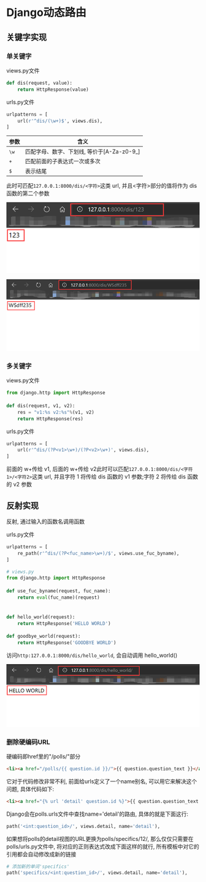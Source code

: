 <!--
 * @Description: 
 * @Version: 1.0
 * @Autor: dmjcb
 * @Email:  
 * @Date: 2021-01-16 17:59:35
 * @LastEditors: dmjcb
 * @LastEditTime: 2023-04-23 09:30:01
-->

# Django动态路由

## 关键字实现

### 单关键字

views.py文件

```py
def dis(request, value):
    return HttpResponse(value)
```

urls.py文件

```py
urlpatterns = [
    url(r'^dis/(\w+)$', views.dis), 
]
```

| 参数 | 含义                                       |
| ---- | ------------------------------------------ |
| `\w` | 匹配字母、数字、下划线, 等价于[A-Za-z0-9_] |
| `+`  | 匹配前面的子表达式一次或多次               |
| `$`  | 表示结尾                                   |

此时可匹配`127.0.0.1:8000/dis/<字符>`这类 url, 并且<字符>部分的值将作为 dis 函数的第二个参数

![](https://raw.githubusercontent.com/dmjcb/SelfImgur/main/20200903085713.png)

![](https://raw.githubusercontent.com/dmjcb/SelfImgur/main/20200903091232.png)

### 多关键字

views.py文件

```py
from django.http import HttpResponse

def dis(request, v1, v2):
    res = "v1:%s v2:%s"%(v1, v2)
    return HttpResponse(res)
```

urls.py文件

```py
urlpatterns = [
    url(r'^dis/(?P<v1>\w+)/(?P<v2>\w+)', views.dis), 
]
```

前面的 w+传给 v1, 后面的 w+传给 v2此时可以匹配`127.0.0.1:8000/dis/<字符1>/<字符2>`这类 url, 并且字符 1 将传给 dis 函数的 v1 参数;字符 2 将传给 dis 函数的 v2 参数

## 反射实现

反射, 通过输入的函数名调用函数

urls.py文件

```py
urlpatterns = [
    re_path(r'^dis/(?P<fuc_name>\w+)/$', views.use_fuc_byname), 
]
```

```py
# views.py
from django.http import HttpResponse

def use_fuc_byname(request, fuc_name):
    return eval(fuc_name)(request)


def hello_world(request):
    return HttpResponse('HELLO WORLD')

def goodbye_world(request):
    return HttpResponse('GOODBYE WORLD')
```

访问`http:127.0.0.1:8000/dis/hello_world`, 会自动调用 hello_world()

![](https://raw.githubusercontent.com/dmjcb/SelfImgur/main/20200903103754.png)

### 删除硬编码URL

硬编码即href里的"/polls/"部分

```html
<li><a href="/polls/{{ question.id }}/">{{ question.question_text }}</a></li>
```

它对于代码修改非常不利, 前面给urls定义了一个name别名, 可以用它来解决这个问题, 具体代码如下:

```html
<li><a href="{% url 'detail' question.id %}">{{ question.question_text }}</a></li>
```

Django会在polls.urls文件中查找name='detail'的路由, 具体的就是下面这行:

```py
path('<int:question_id>/', views.detail, name='detail'), 
```

如果想将polls的detail视图的URL更换为polls/specifics/12/, 那么仅仅只需要在polls/urls.py文件中, 将对应的正则表达式改成下面这样的就行, 所有模板中对它的引用都会自动修改成新的链接

```py
# 添加新的单词'specifics'
path('specifics/<int:question_id>/', views.detail, name='detail'), 
```
